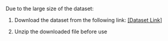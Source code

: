 Due to the large size of the dataset:

1. Download the dataset from the following link:
   [\[Dataset Link\]](https://drive.google.com/file/d/1_gPDBorfIJTfPr-mxvet7BIkplHsVOAZ/view?usp=sharing)

2. Unzip the downloaded file before use
